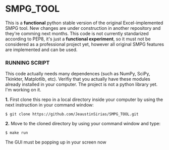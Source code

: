 # SMPG_TOOL
This is a **functional** python stable version of the original Excel-implemented SMPG tool. New changes are under construction in another repository and they're comming next months. This code is not currently standarized according to PEP8, it's just a **functional experiment**, so it must not be considered as a professional project yet, however all original SMPG features are implemented and can be used.


### RUNNING SCRIPT
This code actually needs many dependences (such as NumPy, SciPy, Tkinkter, Matplotlib, etc). Verifiy that you actually have these modules already installed in your computer. The project is not a python library yet. I'm working on it.

**1.** First clone this repo in a local directory inside your computer by using the next instruction in your command window:
```
$ git clone https://github.com/JeaustinSirias/SMPG_TOOL.git
```
**2.** Move to the cloned directory by using your command window and type:

```
$ make run
```
The GUI must be popping up in your screen now
